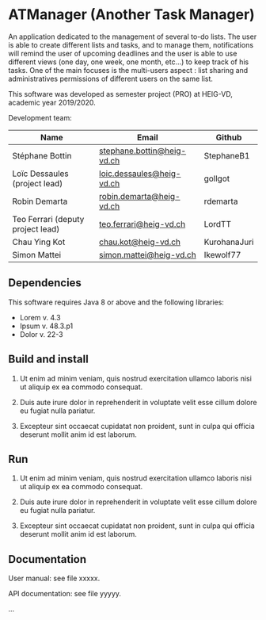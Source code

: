 # ATManager (Another Task Manager)

An application dedicated to the management of several to-do lists. The user is able to create different lists and tasks, and to manage them, notifications will remind the user of upcoming deadlines and the user is able to use different views (one day, one week, one month, etc...) to keep track of his tasks. One of the main focuses is the multi-users aspect : list sharing and administratives permissions of different users on the same list.

This software was developed as semester project (PRO) at HEIG-VD,
academic year 2019/2020.

Development team:

| Name                                 | Email                        | Github      |
|--------------------------------------|------------------------------|-------------|
| Stéphane Bottin                      | stephane.bottin@heig-vd.ch   | StephaneB1  |
| Loïc Dessaules (project lead)        | loic.dessaules@heig-vd.ch    | gollgot     |
| Robin Demarta                        | robin.demarta@heig-vd.ch     | rdemarta    |
| Teo Ferrari (deputy project lead)    | teo.ferrari@heig-vd.ch       | LordTT      |
| Chau Ying Kot                        | chau.kot@heig-vd.ch          | KurohanaJuri|
| Simon Mattei                         | simon.mattei@heig-vd.ch      | Ikewolf77   |

## Dependencies

This software requires Java 8 or above and the following libraries:

* Lorem v. 4.3
* Ipsum v. 48.3.p1
* Dolor v. 22-3

## Build and install

1. Ut enim ad minim veniam, quis nostrud exercitation ullamco laboris
   nisi ut aliquip ex ea commodo consequat.

2. Duis aute irure dolor in reprehenderit in voluptate velit esse
   cillum dolore eu fugiat nulla pariatur.

3. Excepteur sint occaecat cupidatat non proident, sunt in culpa qui
   officia deserunt mollit anim id est laborum.

## Run

1. Ut enim ad minim veniam, quis nostrud exercitation ullamco laboris
   nisi ut aliquip ex ea commodo consequat.

2. Duis aute irure dolor in reprehenderit in voluptate velit esse
   cillum dolore eu fugiat nulla pariatur.

3. Excepteur sint occaecat cupidatat non proident, sunt in culpa qui
   officia deserunt mollit anim id est laborum.

## Documentation

User manual: see file xxxxx.

API documentation: see file yyyyy.

...

